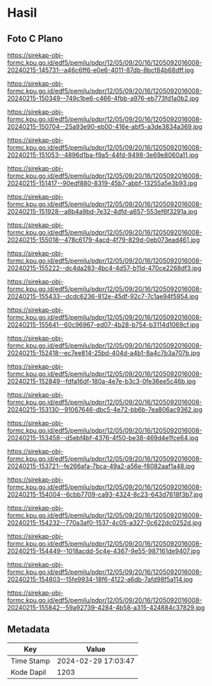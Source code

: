# Hasil

## Foto C Plano

https://sirekap-obj-formc.kpu.go.id/edf5/pemilu/pdpr/12/05/09/20/16/1205092016008-20240215-145731--a46c6ff6-e0e6-4011-87db-8bcf84b68dff.jpg

https://sirekap-obj-formc.kpu.go.id/edf5/pemilu/pdpr/12/05/09/20/16/1205092016008-20240215-150349--749c1be6-c466-4fbb-a976-eb773fd1a0b2.jpg

https://sirekap-obj-formc.kpu.go.id/edf5/pemilu/pdpr/12/05/09/20/16/1205092016008-20240215-150704--25a93e90-eb00-416e-abf5-a3de3834a369.jpg

https://sirekap-obj-formc.kpu.go.id/edf5/pemilu/pdpr/12/05/09/20/16/1205092016008-20240215-151053--4896d1ba-f9a5-44fd-9498-3e69e8060a11.jpg

https://sirekap-obj-formc.kpu.go.id/edf5/pemilu/pdpr/12/05/09/20/16/1205092016008-20240215-151417--90edf880-8319-45b7-abbf-13255a5e3b93.jpg

https://sirekap-obj-formc.kpu.go.id/edf5/pemilu/pdpr/12/05/09/20/16/1205092016008-20240215-151928--a8b4a9bd-7e32-4dfd-a657-553ef6f3291a.jpg

https://sirekap-obj-formc.kpu.go.id/edf5/pemilu/pdpr/12/05/09/20/16/1205092016008-20240215-155018--478c6179-4acd-4f79-829d-0eb073ead461.jpg

https://sirekap-obj-formc.kpu.go.id/edf5/pemilu/pdpr/12/05/09/20/16/1205092016008-20240215-155222--dc4da283-4bc4-4d57-b11d-470ce2268df3.jpg

https://sirekap-obj-formc.kpu.go.id/edf5/pemilu/pdpr/12/05/09/20/16/1205092016008-20240215-155433--dcdc6236-812e-45df-92c7-7c1ae94f5954.jpg

https://sirekap-obj-formc.kpu.go.id/edf5/pemilu/pdpr/12/05/09/20/16/1205092016008-20240215-155641--60c96967-ed07-4b28-b754-b3114d1069cf.jpg

https://sirekap-obj-formc.kpu.go.id/edf5/pemilu/pdpr/12/05/09/20/16/1205092016008-20240215-152418--ec7ee814-25bd-404d-a4b1-8a4c7b3a707b.jpg

https://sirekap-obj-formc.kpu.go.id/edf5/pemilu/pdpr/12/05/09/20/16/1205092016008-20240215-152849--fdfa16df-180a-4e7e-b3c3-0fe36ee5c46b.jpg

https://sirekap-obj-formc.kpu.go.id/edf5/pemilu/pdpr/12/05/09/20/16/1205092016008-20240215-153130--91067646-dbc5-4e72-bb6b-7ea806ac9362.jpg

https://sirekap-obj-formc.kpu.go.id/edf5/pemilu/pdpr/12/05/09/20/16/1205092016008-20240215-153458--d5ebf4bf-4376-4f50-be38-469d4e1fce64.jpg

https://sirekap-obj-formc.kpu.go.id/edf5/pemilu/pdpr/12/05/09/20/16/1205092016008-20240215-153721--fe266afa-7bca-49a2-a56e-f8082aaf1a48.jpg

https://sirekap-obj-formc.kpu.go.id/edf5/pemilu/pdpr/12/05/09/20/16/1205092016008-20240215-154004--6cbb7709-ca93-4324-8c23-643d7618f3b7.jpg

https://sirekap-obj-formc.kpu.go.id/edf5/pemilu/pdpr/12/05/09/20/16/1205092016008-20240215-154232--770a3af0-1537-4c05-a327-0c622dc0252d.jpg

https://sirekap-obj-formc.kpu.go.id/edf5/pemilu/pdpr/12/05/09/20/16/1205092016008-20240215-154449--1018acdd-5c4e-4367-9e55-987161de9407.jpg

https://sirekap-obj-formc.kpu.go.id/edf5/pemilu/pdpr/12/05/09/20/16/1205092016008-20240215-154803--15fe9934-18f6-4122-a6db-7afd98f5a114.jpg

https://sirekap-obj-formc.kpu.go.id/edf5/pemilu/pdpr/12/05/09/20/16/1205092016008-20240215-155842--59a92739-4284-4b58-a315-424884c37829.jpg


## Metadata

| Key        | Value               |
| ---------- | ------------------- |
| Time Stamp | 2024-02-29 17:03:47 |
| Kode Dapil | 1203                |



